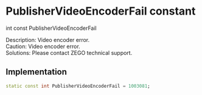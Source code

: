 


# PublisherVideoEncoderFail constant







int const PublisherVideoEncoderFail
  




<p>Description: Video encoder error.<br>Caution: Video encoder error.<br>Solutions: Please contact ZEGO technical support.</p>



## Implementation

```dart
static const int PublisherVideoEncoderFail = 1003081;
```







